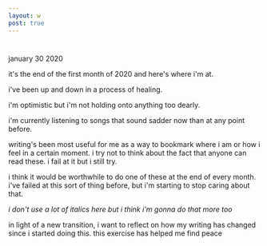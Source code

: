 ```yaml
---
layout: w
post: true
---
```


# 

january 30 2020

it's the end of the first month of 2020 and here's where i'm at. 

i've been up and down in a process of healing.

i'm optimistic but i'm not holding onto anything too dearly.

i'm currently listening to songs that sound sadder now than at any point before.

writing's been most useful for me as a way to bookmark where i am or how i feel in a certain moment.
i try not to think about the fact that anyone can read these. i fail at it but i still try.

i think it would be worthwhile to do one of these at the end of every month.
i've failed at this sort of thing before, but i'm starting to stop caring about that.

_i don't use a lot of italics here but i think i'm gonna do that more too_

in light of a new transition, i want to reflect on how my writing has changed since i started doing this. this exercise has helped me find peace 
